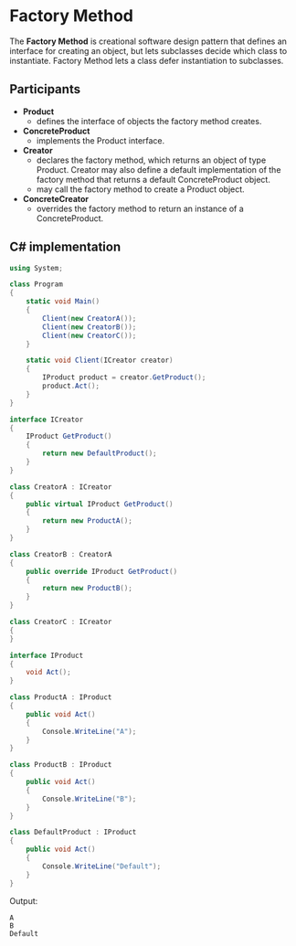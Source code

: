 # Factory Method

The **Factory Method** is creational software design pattern that defines an interface for creating an object, but lets subclasses decide which class to instantiate. Factory Method lets a class defer instantiation to subclasses.

## Participants

* **Product**
  * defines the interface of objects the factory method creates.
* **ConcreteProduct**
  * implements the Product interface.
* **Creator**
  * declares the factory method, which returns an object of type Product. Creator may also define a default implementation of the factory method that returns a default ConcreteProduct object.
  * may call the factory method to create a Product object.
* **ConcreteCreator**
  * overrides the factory method to return an instance of a ConcreteProduct.

## C# implementation

```csharp
using System;

class Program
{
    static void Main()
    {
        Client(new CreatorA());
        Client(new CreatorB());
        Client(new CreatorC());
    }

    static void Client(ICreator creator)
    {
        IProduct product = creator.GetProduct();
        product.Act();
    }
}

interface ICreator
{
    IProduct GetProduct()
    {
        return new DefaultProduct();
    }
}

class CreatorA : ICreator
{
    public virtual IProduct GetProduct()
    {
        return new ProductA();
    }
}

class CreatorB : CreatorA
{
    public override IProduct GetProduct()
    {
        return new ProductB();
    }
}

class CreatorC : ICreator
{
}

interface IProduct
{
    void Act();
}

class ProductA : IProduct
{
    public void Act()
    {
        Console.WriteLine("A");
    }
}

class ProductB : IProduct
{
    public void Act()
    {
        Console.WriteLine("B");
    }
}

class DefaultProduct : IProduct
{
    public void Act()
    {
        Console.WriteLine("Default");
    }
}
```

Output:

```output
A
B
Default
```
